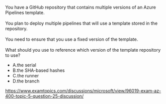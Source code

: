 You have a GitHub repository that contains multiple versions of an Azure Pipelines template.<br/><br/>You plan to deploy multiple pipelines that will use a template stored in the repository.<br/><br/>You need to ensure that you use a fixed version of the template.<br/><br/>What should you use to reference which version of the template repository to use?<ul><li class="multi-choice-item"><span class="multi-choice-letter" data-choice-letter="A">A.</span>the serial</li><li class="multi-choice-item"><span class="multi-choice-letter" data-choice-letter="B">B.</span>the SHA-based hashes</li><li class="multi-choice-item"><span class="multi-choice-letter" data-choice-letter="C">C.</span>the runner</li><li class="multi-choice-item correct-hidden"><span class="multi-choice-letter" data-choice-letter="D">D.</span>the branch</li></ul><p><a href="https://www.examtopics.com/discussions/microsoft/view/96019-exam-az-400-topic-5-question-25-discussion/">https://www.examtopics.com/discussions/microsoft/view/96019-exam-az-400-topic-5-question-25-discussion/</a></p><script src="https://giscus.app/client.js"                    data-repo="azsamples/az204"                    data-repo-id="R_kgDOMRXzDQ"                    data-category="General"                    data-category-id="DIC_kwDOMRXzDc4Cgi27"                    data-mapping="pathname"                    data-strict="0"                    data-reactions-enabled="0"                    data-emit-metadata="0"                    data-input-position="bottom"                    data-theme="preferred_color_scheme"                    data-lang="en"                    crossorigin="anonymous"                    async>                    </script>